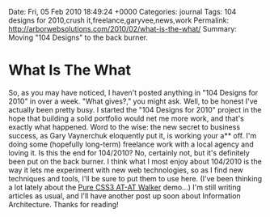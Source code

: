 Date: Fri, 05 Feb 2010 18:49:24 +0000
Categories: journal
Tags: 104 designs for 2010,crush it,freelance,garyvee,news,work
Permalink: http://arborwebsolutions.com/2010/02/what-is-the-what/
Summary: Moving "104 Designs" to the back burner.

# What Is The What

So, as you may have noticed, I haven't posted anything in "104 Designs
for 2010" in over a week. "What gives?," you might ask. Well, to be
honest I've actually been pretty busy. I started the "104 Designs for
2010" project in the hope that building a solid portfolio would net me
more work, and that's exactly what happened. Word to the wise: the new
secret to business success, as Gary Vaynerchuk eloquently put it, is
working your a\*\* off. I'm doing some (hopefully long-term) freelance
work with a local agency and loving it. Is this the end for 104/2010?
No, certainly not, but it's definitely been put on the back burner. I
think what I most enjoy about 104/2010 is the way it lets me experiment
with new web technologies, so as I find new techniques and tools, I'll
be sure to put them to use here. (I've been thinking a lot lately about
the [Pure CSS3 AT-AT Walker][] demo...) I'm still writing articles as
usual, and I'll have another post up soon about Information
Architecture. Thanks for reading!

  [Pure CSS3 AT-AT Walker]: http://anthonycalzadilla.com/css3-ATAT/index.html
